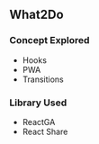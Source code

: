 ## What2Do

### Concept Explored

- Hooks
- PWA
- Transitions

### Library Used

- ReactGA
- React Share
